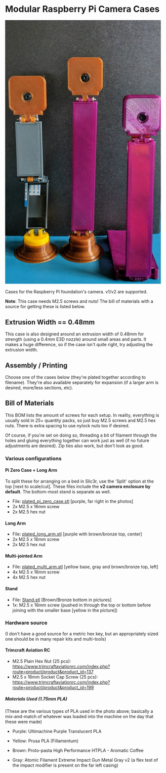 # Modular Raspberry Pi Camera Cases

![Camera Case](camera_cases.png)

Cases for the Raspberry Pi foundation's camera. v1/v2 are supported.

**Note**: This case needs M2.5 screws and nuts! The bill of materials with a source for getting these is listed below.

## Extrusion Width == 0.48mm

This case is also designed around an extrusion width of 0.48mm for strength (using a 0.4mm E3D nozzle) around small areas and parts. It makes a huge difference, so if the case isn't quite right, try adjusting the extrusion width.

## Assembly / Printing

Choose one of the cases below (they're plated together according to filename). They're also available separately for expansion (if a larger arm is desired, more/less sections, etc).

## Bill of Materials

This BOM lists the amount of screws for each setup. In reality, everything is usually sold in 25+ quantity packs, so just buy M2.5 screws and M2.5 hex nuts. There is extra spacing to use nylock nuts too if desired.

Of course, if you're set on doing so, threading a bit of filament through the
holes and gluing everything together can work just as well (if no future adjustments are desired). Zip ties also work, but don't look as good.

### Various configurations

#### Pi Zero Case + Long Arm

To split these for arranging on a bed in Slic3r, use the 'Split' option at the top [next to scale/cut]. These files include the **v2 camera enclosure by default**. The bottom-most stand is separate as well.

* File: [plated_pi_zero_case.stl](plated_pi_zero_case.stl) [purple, far right in the photos]
* 2x M2.5 x 16mm screw
* 2x M2.5 hex nut

#### Long Arm

* File: [plated_long_arm.stl](plated_long_arm.stl) [purple with brown/bronze top, center]
* 2x M2.5 x 16mm screw
* 2x M2.5 hex nut

#### Multi-jointed Arm

* File: [plated_multi_arm.stl](plated_multi_arm.stl) [yellow base, gray and brown/bronze top, left]
* 4x M2.5 x 16mm screw
* 4x M2.5 hex nut

#### Stand

* File: [Stand.stl](Stand.stl) [Brown/Bronze bottom in pictures]
* 1x: M2.5 x 16mm screw (pushed in through the top or bottom before joining
  with the smaller base [yellow in the picture])

### Hardware source

(I don't have a good source for a metric hex key, but an appropriately sized one should be in many repair kits and multi-tools)

#### Trimcraft Aviation RC

* M2.5 Plain Hex Nut (25 pcs): https://www.trimcraftaviationrc.com/index.php?route=product/product&product_id=137
* M2.5 x 16mm Socket Cap Screw (25 pcs): https://www.trimcraftaviationrc.com/index.php?route=product/product&product_id=199

##### Materials Used (1.75mm PLA)

(These are the various types of PLA used in the photo above; basically a mix-and-match of whatever was loaded into the machine on the day that these were made)

* Purple: Ultimachine Purple Translucent PLA

* Yellow: Prusa PLA (Fillamentum)

* Brown: Proto-pasta High Performance HTPLA - Aromatic Coffee

* Gray: Atomic Filament Extreme Impact Gun Metal Gray v2 (a flex test of the impact modifier is present on the far left casing)
